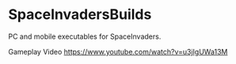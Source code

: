# SpaceInvadersBuilds
PC and mobile executables for SpaceInvaders.

Gameplay Video
https://www.youtube.com/watch?v=u3jIgUWa13M

